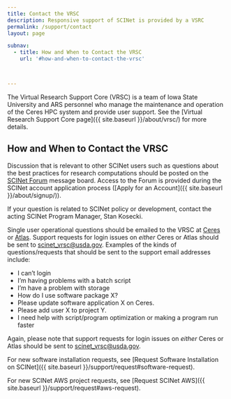 ```yaml
---
title: Contact the VRSC
description: Responsive support of SCINet is provided by a VSRC
permalink: /support/contact
layout: page

subnav:
  - title: How and When to Contact the VRSC
    url: '#how-and-when-to-contact-the-vrsc'



---
```


The Virtual Research Support Core (VRSC) is a team of Iowa State University and ARS personnel who manage the maintenance and operation of the Ceres HPC system and provide user support. See the [Virtual Research Support Core page]({{ site.baseurl }}/about/vrsc/) for more details.

## How and When to Contact the VRSC

Discussion that is relevant to other SCINet users such as questions about the best practices for research computations should be posted on the [SCINet Forum](https://forum.scinet.usda.gov/) message board. Access to the Forum is provided during the SCINet account application process ([Apply for an Account]({{ site.baseurl }}/about/signup/)).

If your question is related to SCINet policy or development, contact the acting SCINet Program Manager, Stan Kosecki.

Single user operational questions should be emailed to the VRSC at [Ceres](mailto:scinet_vrsc@usda.gov) or [Atlas](mailto:help-usda@hpc.msstate.edu). Support requests for login issues on _either_ Ceres or Atlas should be sent to [scinet_vrsc@usda.gov](mailto:scinet_vrsc@usda.gov).  Examples of the kinds of questions/requests that should be sent to the support email addresses include:

* I can’t login
* I’m having problems with a batch script
* I’m have a problem with storage
* How do I use software package X?
* Please update software application X on Ceres.
* Please add user X to project Y.
* I need help with script/program optimization or making a program run faster

Again, please note that support requests for login issues on _either_ Ceres or Atlas should be sent to [scinet_vrsc@usda.gov](mailto:scinet_vrsc@usda.gov).

For new software installation requests, see [Request Software Installation on SCINet]({{ site.baseurl }}/support/request#software-request).

For new SCINet AWS project requests, see [Request SCINet AWS]({{ site.baseurl }}/support/request#aws-request).
